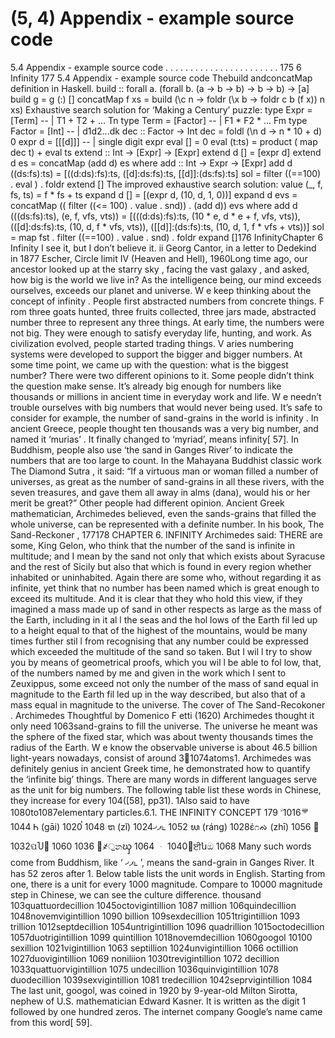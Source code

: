# (5, 4) Appendix - example source code

5.4 Appendix - example source code . . . . . . . . . . . . . . . . . . . . . . . 175
6 Infinity 177
5.4 Appendix - example source code
Thebuild andconcatMap definition in Haskell.
build :: forall a. (forall b. (a -> b -> b) -> b -> b) -> [a]
build g = g (:) []
concatMap f xs = build (\c n -> foldr (\x b -> foldr c b (f x)) n xs)
Exhaustive search solution for ‘Making a Century’ puzzle:
type Expr = [Term] -- | T1 + T2 + ... Tn
type Term = [Factor] -- | F1 * F2 * ... Fm
type Factor = [Int] -- | d1d2...dk
dec :: Factor -> Int
dec = foldl (\n d -> n * 10 + d) 0
expr d = [[[d]]] -- | single digit expr
eval [] = 0
eval (t:ts) = product ( map dec t) + eval ts
extend :: Int -> [Expr] -> [Expr]
extend d [] = [expr d]
extend d es = concatMap (add d) es where
add :: Int -> Expr -> [Expr]
add d ((ds:fs):ts) = [((d:ds):fs):ts,
([d]:ds:fs):ts,
[[d]]:(ds:fs):ts]
sol = filter ((==100) . eval ) . foldr extend []
The improved exhaustive search solution:
value (_, f, fs, ts) = f * fs + ts
expand d [] = [(expr d, (10, d, 1, 0))]
expand d evs = concatMap (( filter ((<= 100) . value . snd)) . (add d)) evs
where
add d (((ds:fs):ts), (e, f, vfs, vts)) =
[(((d:ds):fs):ts, (10 * e, d * e + f, vfs, vts)),
(([d]:ds:fs):ts, (10, d, f * vfs, vts)),
([[d]]:(ds:fs):ts, (10, d, 1, f * vfs + vts))]
sol = map fst . filter ((==100) . value . snd) . foldr expand []176 InfinityChapter 6
Infinity
I see it, but I don’t believe it.
ii Georg Cantor, in a letter to
Dedekind in 1877
Escher, Circle limit IV (Heaven and Hell),
1960Long time ago, our ancestor looked up
at the starry sky , facing the vast galaxy ,
and asked, how big is the world we live
in? As the intelligence being, our mind
exceeds ourselves, exceeds our planet and
universe. W e keep thinking about the concept of infinity . People first abstracted
numbers from concrete things. F rom three
goats hunted, three fruits collected, three
jars made, abstracted number three to represent any three things. At early time,
the numbers were not big. They were
enough to satisfy everyday life, hunting,
and work. As civilization evolved, people started trading things. V aries numbering systems were developed to support the
bigger and bigger numbers. At some time
point, we came up with the question: what
is the biggest number? There were two different opinions to it. Some people didn’t
think the question make sense. It’s already big enough for numbers like thousands or
millions in ancient time in everyday work and life. W e needn’t trouble ourselves with big
numbers that would never being used. It’s safe to consider for example, the number of
sand-grains in the world is infinity . In ancient Greece, people thought ten thousands was
a very big number, and named it ‘murias’ . It finally changed to ‘myriad’, means infinity[ 57]. In Buddhism, people also use ‘the sand in Ganges River’ to indicate the numbers
that are too large to count. In the Mahayana Buddhist classic work The Diamond Sutra ,
it said: “If a virtuous man or woman filled a number of universes, as great as the number
of sand-grains in all these rivers, with the seven treasures, and gave them all away in alms
(dana), would his or her merit be great?” Other people had different opinion. Ancient
Greek mathematician, Archimedes believed, even the sands-grains that filled the whole
universe, can be represented with a definite number. In his book, The Sand-Reckoner ,
177178 CHAPTER 6. INFINITY
Archimedes said:
THERE are some, King Gelon, who think that the number of the sand
is infinite in multitude; and I mean by the sand not only that which exists
about Syracuse and the rest of Sicily but also that which is found in every
region whether inhabited or uninhabited. Again there are some who, without
regarding it as infinite, yet think that no number has been named which is
great enough to exceed its multitude. And it is clear that they who hold this
view, if they imagined a mass made up of sand in other respects as large as
the mass of the Earth, including in it al l the seas and the hol lows of the Earth
fil led up to a height equal to that of the highest of the mountains, would be
many times further stil l from recognising that any number could be expressed
which exceeded the multitude of the sand so taken. But I wil l try to show you
by means of geometrical proofs, which you wil l be able to fol low, that, of the
numbers named by me and given in the work which I sent to Zeuxippus, some
exceed not only the number of the mass of sand equal in magnitude to the Earth
fil led up in the way described, but also that of a mass equal in magnitude to
the universe.
The cover of The Sand-Recokoner . Archimedes Thoughtful by Domenico F etti (1620)
Archimedes thought it only need 1063sand-grains to fill the universe. The universe
he meant was the sphere of the fixed star, which was about twenty thousands times the
radius of the Earth. W e know the observable universe is about 46.5 billion light-years
nowadays, consist of around 31074atoms1. Archimedes was definitely genius in ancient
Greek time, he demonstrated how to quantify the ‘infinite big’ things. There are many
words in different languages serve as the unit for big numbers. The following table list
these words in Chinese, they increase for every 104([58], pp31).
1Also said to have 1080to1087elementary particles.6.1. THE INFINITY CONCEPT 179
ࣘ 1016ᄛ 1044
Ꮒ (gāi) 1020ࠞ 1048
ᬞ (zǐ) 1024ފޚ೬ 1052
ᬬ (ráng) 1028έ೧ᨁ (zhī) 1056
܎ 1032ପႮ෰ 1060
ࡸ 1036҂ॖනၰ 1064
ᆞ 1040໭ਈնඔ 1068
Many such words come from Buddhism, like ‘ ފޚ೬ ’, means the sand-grain in Ganges
River. It has 52 zeros after 1. Below table lists the unit words in English. Starting from
one, there is a unit for every 1000 magnitude. Compare to 10000 magnitude step in
Chinese, we can see the culture difference.
thousand 103quattuordecillion 1045octovigintillion 1087
million 106quindecillion 1048novemvigintillion 1090
billion 109sexdecillion 1051trigintillion 1093
trillion 1012septdecillion 1054untrigintillion 1096
quadrillion 1015octodecillion 1057duotrigintillion 1099
quintillion 1018novemdecillion 1060googol 10100
sexillion 1021vigintillion 1063
septillion 1024unvigintillion 1066
octillion 1027duovigintillion 1069
noniliion 1030trevigintillion 1072
decillion 1033quattuorvigintillion 1075
undecillion 1036quinvigintillion 1078
duodecillion 1039sexvigintillion 1081
tredecillion 1042seprvigintillion 1084
The last unit, googol, was coined in 1920 by 9-year-old Milton Sirotta, nephew of U.S.
mathematician Edward Kasner. It is written as the digit 1 followed by one hundred zeros.
The internet company Google’s name came from this word[ 59].
